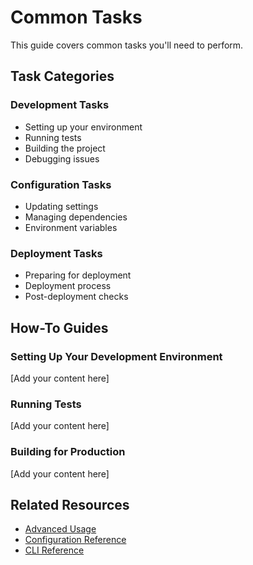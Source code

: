 # Common Tasks

This guide covers common tasks you'll need to perform.

## Task Categories

### Development Tasks

- Setting up your environment
- Running tests
- Building the project
- Debugging issues

### Configuration Tasks

- Updating settings
- Managing dependencies
- Environment variables

### Deployment Tasks

- Preparing for deployment
- Deployment process
- Post-deployment checks

## How-To Guides

### Setting Up Your Development Environment

[Add your content here]

### Running Tests

[Add your content here]

### Building for Production

[Add your content here]

## Related Resources

- [Advanced Usage](./advanced-usage)
- [Configuration Reference](/reference/configuration)
- [CLI Reference](/reference/cli)